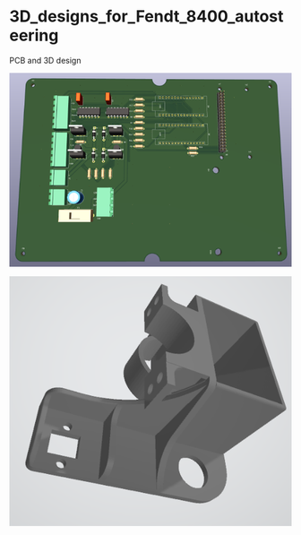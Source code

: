 # 3D_designs_for_Fendt_8400_autosteering
PCB and 3D design

![avatar](./images/PCB_preview.png)

![avatar](./images/Starter_holder.png)
